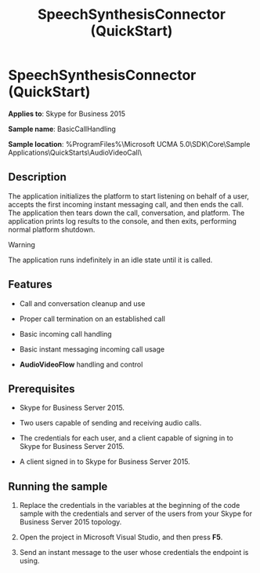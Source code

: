 ﻿---
title: SpeechSynthesisConnector (QuickStart)
TOCTitle: SpeechSynthesisConnector (QuickStart)
ms:assetid: e1d13515-e5e7-4a1a-8a0b-845419d2a708
ms:mtpsurl: https://msdn.microsoft.com/library/Dn466132(v=office.16)
ms:contentKeyID: 65240081
ms.date: 07/27/2015
mtps_version: v=office.16
---

# SpeechSynthesisConnector (QuickStart)


**Applies to**: Skype for Business 2015
 

**Sample name**: BasicCallHandling

**Sample location**: %ProgramFiles%\\Microsoft UCMA 5.0\\SDK\\Core\\Sample Applications\\QuickStarts\\AudioVideoCall\\

## Description

The application initializes the platform to start listening on behalf of a user, accepts the first incoming instant messaging call, and then ends the call. The application then tears down the call, conversation, and platform. The application prints log results to the console, and then exits, performing normal platform shutdown.


> [!WARNING]
> <P>The application runs indefinitely in an idle state until it is called.</P>



## Features

  - Call and conversation cleanup and use

  - Proper call termination on an established call

  - Basic incoming call handling

  - Basic instant messaging incoming call usage

  - **AudioVideoFlow** handling and control

## Prerequisites

  - Skype for Business Server 2015.

  - Two users capable of sending and receiving audio calls.

  - The credentials for each user, and a client capable of signing in to Skype for Business Server 2015.

  - A client signed in to Skype for Business Server 2015.

## Running the sample

1.  Replace the credentials in the variables at the beginning of the code sample with the credentials and server of the users from your Skype for Business Server 2015 topology.

2.  Open the project in Microsoft Visual Studio, and then press **F5**.

3.  Send an instant message to the user whose credentials the endpoint is using.

